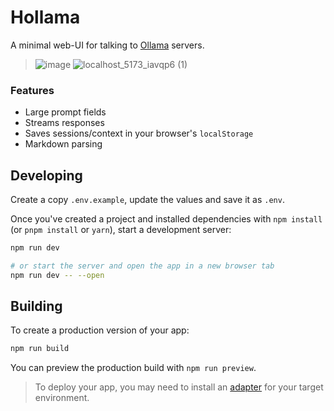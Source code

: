 # Hollama

A minimal web-UI for talking to [Ollama](https://github.com/jmorganca/ollama/) servers.

> ![image](https://github.com/fmaclen/hollama/assets/1434675/da94d369-3642-45b2-8843-e4ffe648ffcf)
> ![localhost_5173_iavqp6 (1)](https://github.com/fmaclen/hollama/assets/1434675/8ad2e4d0-94e7-4d9e-ac62-69a05b00a77f)


### Features

- Large prompt fields
- Streams responses
- Saves sessions/context in your browser's `localStorage`
- Markdown parsing

## Developing

Create a copy `.env.example`, update the values and save it as `.env`. 

Once you've created a project and installed dependencies with `npm install` (or `pnpm install` or `yarn`), start a development server:

```bash
npm run dev

# or start the server and open the app in a new browser tab
npm run dev -- --open
```

## Building

To create a production version of your app:

```bash
npm run build
```

You can preview the production build with `npm run preview`.

> To deploy your app, you may need to install an [adapter](https://kit.svelte.dev/docs/adapters) for your target environment.
